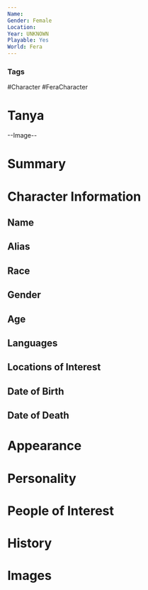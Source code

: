 ```yaml
---
Name: 
Gender: Female
Location: 
Year: UNKNOWN
Playable: Yes
World: Fera
---
```


### Tags
#Character #FeraCharacter 

# Tanya

--Image--

# Summary


# Character Information

## Name

## Alias

## Race

## Gender

## Age

## Languages

## Locations of Interest

## Date of Birth

## Date of Death

# Appearance

# Personality

# People of Interest

# History

# Images

